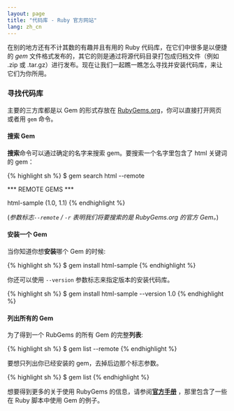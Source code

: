 ```yaml
---
layout: page
title: "代码库 - Ruby 官方网站"
lang: zh_cn
---
```


在别的地方还有不计其数的有趣并且有用的 Ruby 代码库，在它们中很多是以便捷的 *gem*
文件格式发布的，其它的则是通过将源代码目录打包成归档文件（例如 .zip 或
.tar.gz）进行发布。现在让我们一起瞧一瞧怎么寻找并安装代码库，来让它们为你所用。

### 寻找代码库

主要的三方库都是以 Gem 的形式存放在 [RubyGems.org](http://rubygems.org)，你可以直接打开网页或者用 `gem` 命令。


#### 搜索 Gem

**搜索**命令可以通过确定的名字来搜索 gem。要搜索一个名字里包含了 html 关键词的 gem：

{% highlight sh %}
$ gem search html --remote

*** REMOTE GEMS ***

html-sample (1.0, 1.1)
{% endhighlight %}

(*参数标志`--remote` / `-r` 表明我们将要搜索的是 RubyGems.org 的官方 Gem。*)

#### 安装一个 Gem

当你知道你想**安装**哪个 Gem 的时候:

{% highlight sh %}
$ gem install html-sample
{% endhighlight %}

你还可以使用 `--version` 参数标志来指定版本的安装代码库。

{% highlight sh %}
$ gem install html-sample --version 1.0
{% endhighlight %}

#### 列出所有的 Gem

为了得到一个 RubGems 的所有 Gem 的完整**列表**\:

{% highlight sh %}
$ gem list --remote
{% endhighlight %}

要想只列出你已经安装的 gem，去掉后边那个标志参数。

{% highlight sh %}
$ gem list
{% endhighlight %}

想要得到更多的关于使用 RubyGems 的信息，请参阅[**官方手册**][10] ，那里包含了一些在 Ruby 脚本中使用 Gem 的例子。

[10]: http://rubygems.org/read/chapter/1
